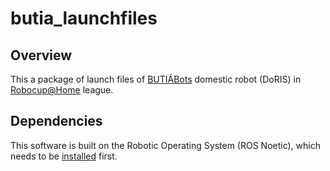 # butia_launchfiles

## Overview
This a package of launch files of [BUTIÁBots](https://fbot.vercel.app/) domestic robot (DoRIS) in [Robocup@Home](https://athome.robocup.org/) league.

## Dependencies
This software is built on the Robotic Operating System (ROS Noetic), which needs to be [installed](https://github.com/butia-bots/butia_learning/wiki/Instala%C3%A7%C3%B5es-importantes#ros-robot-operating-system) first.